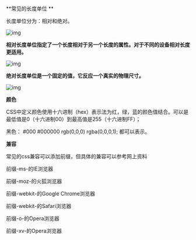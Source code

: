 **常见的长度单位 **

长度单位分为：相对和绝对。

![img](C:/Users/yafei/AppData/Local/YNote/data/m15508511041_1@163.com/9cbc3369481042abb3e01f8ac956ef59/clipboard.png)



**相对长度单位指定了一个长度相对于另一个长度的属性。对于不同的设备相对长度更适用。**

![img](C:/Users/yafei/AppData/Local/YNote/data/m15508511041_1@163.com/aeee159de67247ae9cf2d37fc1269320/clipboard.png)



**绝对长度单位是一个固定的值，它反应一个真实的物理尺寸。**

![img](C:/Users/yafei/AppData/Local/YNote/data/m15508511041_1@163.com/90a6974d4a984ba4a9576269fd1e0898/clipboard.png)





**颜色**

CSS中定义颜色使用十六进制（hex）表示法为红，绿，蓝的颜色值结合。可以是最低值是0（十六进制00）到最高值是255（十六进制FF）；

黑色： #000    #000000   rgb(0,0,0)  rgba(0,0,0,1); 都可以表示。





**兼容**

常见的css兼容可以添加前缀，但具体的兼容可以参考网上资料



前缀-ms-的IE浏览器

前缀-moz-的火狐浏览器

前缀-webkit-的Google Chrome浏览器

前缀-webkit-的Safari浏览器

前缀-o-的Opera浏览器

前缀-xv-的Opera浏览器

